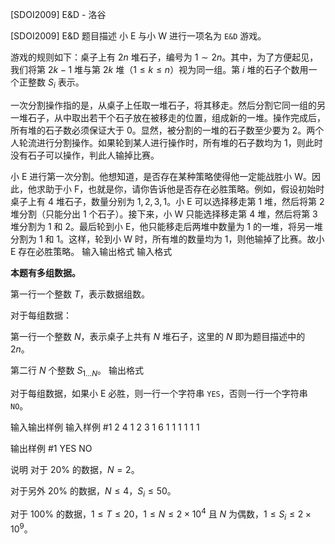 



[SDOI2009] E&D - 洛谷














[SDOI2009] E&D
题目描述
小 E 与小 W 进行一项名为 `E&D` 游戏。

游戏的规则如下：桌子上有 $2n$ 堆石子，编号为 $1 \sim 2n$。其中，为了方便起见，我们将第 $2k-1$ 堆与第 $2k$ 堆（$1 \le k \le n$）视为同一组。第 $i$ 堆的石子个数用一个正整数 $S_i$ 表示。

一次分割操作指的是，从桌子上任取一堆石子，将其移走。然后分割它同一组的另一堆石子，从中取出若干个石子放在被移走的位置，组成新的一堆。操作完成后，所有堆的石子数必须保证大于 $0$。显然，被分割的一堆的石子数至少要为 $2$。两个人轮流进行分割操作。如果轮到某人进行操作时，所有堆的石子数均为 $1$，则此时没有石子可以操作，判此人输掉比赛。

小 E 进行第一次分割。他想知道，是否存在某种策略使得他一定能战胜小 W。因此，他求助于小 F，也就是你，请你告诉他是否存在必胜策略。例如，假设初始时桌子上有 $4$ 堆石子，数量分别为 $1,2,3,1$。小 E 可以选择移走第 $1$ 堆，然后将第 $2$ 堆分割（只能分出 $1$ 个石子）。接下来，小 W 只能选择移走第 $4$ 堆，然后将第 $3$ 堆分割为 $1$ 和 $2$。最后轮到小 E，他只能移走后两堆中数量为 $1$ 的一堆，将另一堆分割为 $1$ 和 $1$。这样，轮到小 W 时，所有堆的数量均为 $1$，则他输掉了比赛。故小 E 存在必胜策略。
输入输出格式
输入格式

**本题有多组数据。**

第一行一个整数 $T$，表示数据组数。

对于每组数据：

第一行一个整数 $N$，表示桌子上共有 $N$ 堆石子，这里的 $N$ 即为题目描述中的 $2n$。

第二行 $N$ 个整数 $S_{1 \dots N}$。
输出格式

对于每组数据，如果小 E 必胜，则一行一个字符串 `YES`，否则一行一个字符串 `NO`。


输入输出样例
输入样例 #1
2
4
1 2 3 1
6
1 1 1 1 1 1

输出样例 #1
YES
NO

说明
对于 $20\%$ 的数据，$N=2$。

对于另外 $20\%$ 的数据，$N \le 4$，$S_i \le 50$。

对于 $100\%$ 的数据，$1 \le T \le 20$，$1 \le N \le 2 \times 10^4$ 且 $N$ 为偶数，$1 \le S_i \le 2 \times 10^9$。






